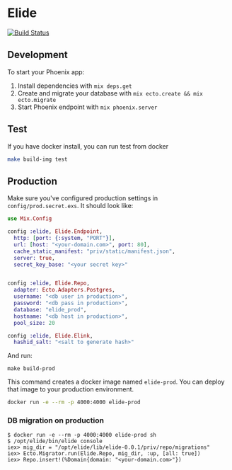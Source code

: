 # Elide

[![Build Status](https://travis-ci.org/slashmili/elide.svg?branch=develop)](https://travis-ci.org/slashmili/elide)

## Development
To start your Phoenix app:

  1. Install dependencies with `mix deps.get`
  2. Create and migrate your database with `mix ecto.create && mix ecto.migrate`
  3. Start Phoenix endpoint with `mix phoenix.server`


## Test

If you have docker install, you can run test from docker

```bash
make build-img test
```

## Production

Make sure you've configured production settings in `config/prod.secret.exs`.
It should look like:

```elixir
use Mix.Config

config :elide, Elide.Endpoint,
  http: [port: {:system, "PORT"}],
  url: [host: "<your-domain.com>", port: 80],
  cache_static_manifest: "priv/static/manifest.json",
  server: true,
  secret_key_base: "<your secret key>"


config :elide, Elide.Repo,
  adapter: Ecto.Adapters.Postgres,
  username: "<db user in production>",
  password: "<db pass in production>",
  database: "elide_prod",
  hostname: "<db host in production>",
  pool_size: 20

config :elide, Elide.Elink,
  hashid_salt: "<salt to generate hash>"
```

And run:

```
make build-prod
```

This command creates a docker image named `elide-prod`.
You can deploy that image to your production environment.

```bash
docker run -e --rm -p 4000:4000 elide-prod
```

### DB migration on production

```
$ docker run -e --rm -p 4000:4000 elide-prod sh
$ /opt/elide/bin/elide console
iex> mig_dir = "/opt/elide/lib/elide-0.0.1/priv/repo/migrations"
iex> Ecto.Migrator.run(Elide.Repo, mig_dir, :up, [all: true])
iex> Repo.insert!(%Domain{domain: "<your-domain.com>"})
```

